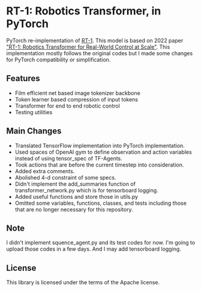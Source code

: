 # RT-1: Robotics Transformer, in PyTorch
PyTorch re-implementation of [RT-1](https://github.com/google-research/robotics_transformer). This model is based on 2022 paper ["RT-1: Robotics Transformer for Real-World Control at Scale"](https://arxiv.org/abs/2212.06817).
This implementation mostly follows the original codes but I made some changes for PyTorch compatibility or simplification.

## Features
* Film efficient net based image tokenizer backbone
* Token learner based compression of input tokens
* Transformer for end to end robotic control
* Testing utilities


## Main Changes
- Translated TensorFlow implementation into PyTorch implementation.
- Used spaces of OpenAI gym to define observation and action variables instead of using tensor_spec of TF-Agents.
- Took actions that are before the current timestep into consideration.
- Added extra comments.
- Abolished 4-d constraint of some specs.
- Didn't implement the add_summaries function of transformer_network.py which is for tensorboard logging.
- Added useful functions and store those in utils.py
- Omitted some variables, functions, classes, and tests including those that are no longer necessary for this repository.

## Note
I didn't implement squence_agent.py and its test codes for now. 
I'm going to upload those codes in a few days. And I may add tensorboard logging.


## License
This library is licensed under the terms of the Apache license.
